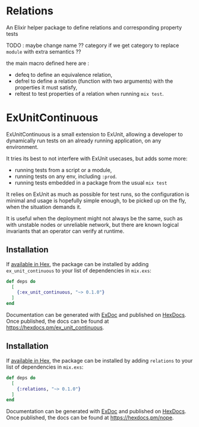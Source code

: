 # Relations

An Elixir helper package to define relations and corresponding property tests

TODO : maybe change name ?? category if we get category to replace `module` with extra semantics ??

the main macro defined here are :
- defeq to define an equivalence relation,
- defrel to define a relation (function with two arguments) with the properties it must satisfy,
- reltest to test properties of a relation when running `mix test`. 

# ExUnitContinuous

ExUnitContinuous is a small extension to ExUnit, allowing a developer to
dynamically run tests on an already running application, on any environment.

It tries its best to not interfere with ExUnit usecases, but adds some more:
- running tests from a script or a module,
- running tests on any env, including `:prod`.
- running tests embedded in a package from the usual `mix test`

It relies on ExUnit as much as possible 
for test runs, so the configuration is minimal and usage is hopefully 
simple enough, to be picked up on the fly, when the situation demands it.

It is useful when the deployment might not always be the same, 
such as with unstable nodes or unreliable network, 
but there are known logical invariants that an operator can verify at runtime.

## Installation

If [available in Hex](https://hex.pm/docs/publish), the package can be installed
by adding `ex_unit_continuous` to your list of dependencies in `mix.exs`:

```elixir
def deps do
  [
    {:ex_unit_continuous, "~> 0.1.0"}
  ]
end
```

Documentation can be generated with [ExDoc](https://github.com/elixir-lang/ex_doc)
and published on [HexDocs](https://hexdocs.pm). Once published, the docs can
be found at <https://hexdocs.pm/ex_unit_continuous>.




## Installation

If [available in Hex](https://hex.pm/docs/publish), the package can be installed
by adding `relations` to your list of dependencies in `mix.exs`:

```elixir
def deps do
  [
    {:relations, "~> 0.1.0"}
  ]
end
```

Documentation can be generated with [ExDoc](https://github.com/elixir-lang/ex_doc)
and published on [HexDocs](https://hexdocs.pm). Once published, the docs can
be found at <https://hexdocs.pm/nope>.

